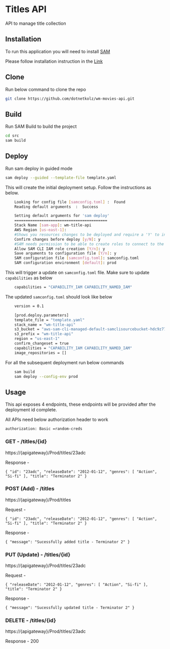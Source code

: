 # Titles API
API to manage title collection

## Installation

To run this application you will need to install [SAM](https://docs.aws.amazon.com/serverless-application-model/latest/developerguide/serverless-sam-cli-install.html)

Please follow installation instruction in the [Link](https://docs.aws.amazon.com/serverless-application-model/latest/developerguide/serverless-sam-cli-install.html)

## Clone

Run below command to clone the repo

```bash
git clone https://github.com/dotnetkolz/wm-movies-api.git
```

## Build

Run SAM Build to build the project

```bash
cd src
sam build
```

## Deploy

Run sam deploy in guided mode

```bash
sam deploy --guided --template-file template.yaml
```

This will create the initial deployment setup. Follow the instructions as below.

```bash
	Looking for config file [samconfig.toml] :  Found
	Reading default arguments  :  Success

	Setting default arguments for 'sam deploy'
	=========================================
	Stack Name [sam-app]: wm-title-api
	AWS Region [us-east-1]:
	#Shows you resources changes to be deployed and require a 'Y' to initiate deploy
	Confirm changes before deploy [y/N]: y
	#SAM needs permission to be able to create roles to connect to the resources in your template
	Allow SAM CLI IAM role creation [Y/n]: y
	Save arguments to configuration file [Y/n]: y
	SAM configuration file [samconfig.toml]: samconfig.toml
	SAM configuration environment [default]: prod
```

This will trigger a update on `samconfig.toml` file. Make sure to update `capabilities` as below

```bash
    capabilities = "CAPABILITY_IAM CAPABILITY_NAMED_IAM"
```

The updated `samconfig.toml` should look like below

```bash
    version = 0.1

    [prod.deploy.parameters]
    template_file = "template.yaml"
    stack_name = "wm-title-api"
    s3_bucket = "aws-sam-cli-managed-default-samclisourcebucket-hdc9z77js1ct"
    s3_prefix = "wm-title-api"
    region = "us-east-1"
    confirm_changeset = true
    capabilities = "CAPABILITY_IAM CAPABILITY_NAMED_IAM"
    image_repositories = []
```

For all the subsequent deployment run below commands

```bash
    sam build
    sam deploy --config-env prod
```

## Usage

This api exposes 4 endpoints, these endpoints will be provided after the deployment id complete.

All APIs need below authorization header to work

`authorization: Basic =random-creds`


### GET - /titles/{id}

https://{apigateway}/Prod/titles/23adc

Response -

`
{
  "id": "23adc",
  "releaseDate": "2012-01-12",
  "genres": [
    "Action",
    "Si-fi"
  ],
  "title": "Terminator 2"
}
`

### POST (Add) - /titles

https://{apigateway}/Prod/titles

Request -

`
{
  "id": "23adc",
  "releaseDate": "2012-01-12",
  "genres": [
    "Action",
    "Si-fi"
  ],
  "title": "Terminator 2"
}
`

Response -

`
{
  "message": "Sucessfully added title - Terminator 2"
}
`

### PUT (Update) - /titles/{id}

https://{apigateway}/Prod/titles/23adc

Request -

`
{
  "releaseDate": "2012-01-12",
  "genres": [
    "Action",
    "Si-fi"
  ],
  "title": "Terminator 2"
}
`

Response -

`
{
  "message": "Sucessfully updated title - Terminator 2"
}
`

### DELETE - /titles/{id}

https://{apigateway}/Prod/titles/23adc

Response - 200
